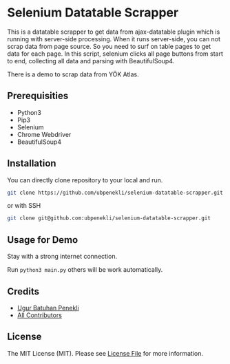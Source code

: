 # Selenium Datatable Scrapper

This is a datatable scrapper to get data from ajax-datatable plugin which is running with server-side processing. When it runs server-side, you can not scrap data from page source. So you need to surf on table pages to get data for each page. In this script, selenium clicks all page buttons from start to end, collecting all data and parsing with BeautifulSoup4.

There is a demo to scrap data from YÖK Atlas.

## Prerequisities

* Python3
* Pip3
* Selenium
* Chrome Webdriver
* BeautifulSoup4

## Installation

You can directly clone repository to your local and run.

```bash
git clone https://github.com/ubpenekli/selenium-datatable-scrapper.git
```
or with SSH
```bash
git clone git@github.com:ubpenekli/selenium-datatable-scrapper.git
```

## Usage for Demo

Stay with a strong internet connection.

Run `python3 main.py` others will be work automatically.

## Credits

- [Ugur Batuhan Penekli](https://github.com/ubpenekli)
- [All Contributors](../../contributors)

## License

The MIT License (MIT). Please see [License File](LICENSE.md) for more information.
